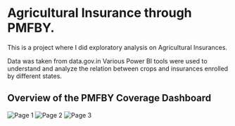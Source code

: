 # Agricultural Insurance through PMFBY.

This is a project where I did exploratory analysis on Agricultural Insurances.

Data was taken from data.gov.in
Various Power BI tools were used to understand and analyze the relation between crops and insurances enrolled by different states.

## Overview of the PMFBY Coverage Dashboard
![Page 1](IMAGES/Insurance-0000.jpg)
![Page 2](IMAGES/Insurance-0001.jpg)
![Page 3](IMAGES/Insurance-0002.jpg)

